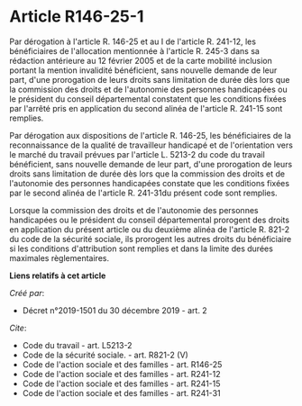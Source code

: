 # Article R146-25-1

Par dérogation à l'article R. 146-25 et au I de l'article R. 241-12, les bénéficiaires de l'allocation mentionnée à l'article
R. 245-3 dans sa rédaction antérieure au 12 février 2005 et de la carte mobilité inclusion portant la mention invalidité
bénéficient, sans nouvelle demande de leur part, d'une prorogation de leurs droits sans limitation de durée dès lors que la
commission des droits et de l'autonomie des personnes handicapées ou le président du conseil départemental constatent que les
conditions fixées par l'arrêté pris en application du second alinéa de l'article R. 241-15 sont remplies. 

Par dérogation aux dispositions de l'article R. 146-25, les bénéficiaires de la reconnaissance de la qualité de travailleur
handicapé et de l'orientation vers le marché du travail prévues par l'article L. 5213-2 du code du travail bénéficient, sans
nouvelle demande de leur part, d'une prorogation de leurs droits sans limitation de durée dès lors que la commission des
droits et de l'autonomie des personnes handicapées constate que les conditions fixées par le second alinéa de l'article R.
241-31du présent code sont remplies. 

Lorsque la commission des droits et de l'autonomie des personnes handicapées ou le président du conseil départemental
prorogent des droits en application du présent article ou du deuxième alinéa de l'article R. 821-2 du code de la sécurité
sociale, ils prorogent les autres droits du bénéficiaire si les conditions d'attribution sont remplies et dans la limite des
durées maximales règlementaires.

**Liens relatifs à cet article**

_Créé par_:

  - Décret n°2019-1501 du 30 décembre 2019 - art. 2

_Cite_:

  - Code du travail - art. L5213-2
  - Code de la sécurité sociale. - art. R821-2 (V)
  - Code de l'action sociale et des familles - art. R146-25
  - Code de l'action sociale et des familles - art. R241-12
  - Code de l'action sociale et des familles - art. R241-15
  - Code de l'action sociale et des familles - art. R241-31
